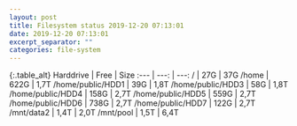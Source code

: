 ```yaml
---
layout: post
title: Filesystem status 2019-12-20 07:13:01
date: 2019-12-20 07:13:01
excerpt_separator: ""
categories: file-system
---
```

{:.table_alt}
Harddrive | Free | Size
:--- | ---: | ---:
/ | 27G | 37G
/home | 622G | 1,7T
/home/public/HDD1 | 39G | 1,8T
/home/public/HDD3 | 58G | 1,8T
/home/public/HDD4 | 158G | 2,7T
/home/public/HDD5 | 559G | 2,7T
/home/public/HDD6 | 738G | 2,7T
/home/public/HDD7 | 122G | 2,7T
/mnt/data2 | 1,4T | 2,0T
/mnt/pool | 1,5T | 6,4T
